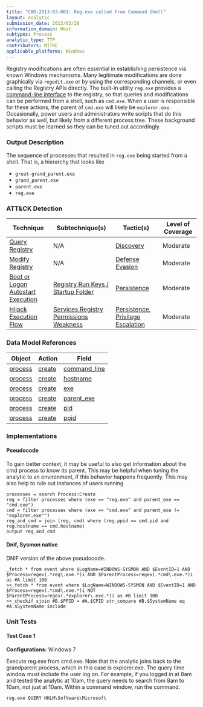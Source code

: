 ```yaml
---
title: "CAR-2013-03-001: Reg.exe called from Command Shell"
layout: analytic
submission_date: 2013/03/28
information_domain: Host
subtypes: Process
analytic_type: TTP
contributors: MITRE
applicable_platforms: Windows
---
```


Registry modifications are often essential in establishing persistence via known Windows mechanisms. Many legitimate modifications are done graphically via `regedit.exe` or by using the corresponding channels, or even calling the Registry APIs directly. The built-in utility `reg.exe` provides a [command-line interface](https://en.wikipedia.org/wiki/Command-line_interface) to the registry, so that queries and modifications can be performed from a shell, such as `cmd.exe`. When a user is responsible for these actions, the parent of `cmd.exe` will likely be `explorer.exe`. Occasionally, power users and administrators write scripts that do this behavior as well, but likely from a different process tree. These background scripts must be learned so they can be tuned out accordingly.

### Output Description

The sequence of processes that resulted in `reg.exe` being started from a shell. That is, a hierarchy that looks like

-   `great-grand_parent.exe`
-   `grand_parent.exe`
-   `parent.exe`
-   `reg.exe`


### ATT&CK Detection

|Technique|Subtechnique(s)|Tactic(s)|Level of Coverage|
|---|---|---|---|
|[Query Registry](https://attack.mitre.org/beta/techniques/T1012/)|N/A|[Discovery](https://attack.mitre.org/beta/tactics/TA0007/)|Moderate|
|[Modify Registry](https://attack.mitre.org/beta/techniques/T1112/)|N/A|[Defense Evasion](https://attack.mitre.org/beta/tactics/TA0005/)|Moderate|
|[Boot or Logon Autostart Execution](https://attack.mitre.org/beta/techniques/T1547/)|[Registry Run Keys / Startup Folder](https://attack.mitre.org/beta/techniques/T1547/001/)|[Persistence](https://attack.mitre.org/beta/tactics/TA0003/)|Moderate|
|[Hijack Execution Flow](https://attack.mitre.org/beta/techniques/T1574/)|[Services Registry Permissions Weakness](https://attack.mitre.org/beta/techniques/T1574/011/)|[Persistence](https://attack.mitre.org/beta/tactics/TA0003/), [Privilege Escalation](https://attack.mitre.org/beta/tactics/TA0004/)|Moderate|

### Data Model References

|Object|Action|Field|
|---|---|---|
|[process](/data_model/process) | [create](/data_model/process#create) | [command_line](/data_model/process#command_line) |
|[process](/data_model/process) | [create](/data_model/process#create) | [hostname](/data_model/process#hostname) |
|[process](/data_model/process) | [create](/data_model/process#create) | [exe](/data_model/process#exe) |
|[process](/data_model/process) | [create](/data_model/process#create) | [parent_exe](/data_model/process#parent_exe) |
|[process](/data_model/process) | [create](/data_model/process#create) | [pid](/data_model/process#pid) |
|[process](/data_model/process) | [create](/data_model/process#create) | [ppid](/data_model/process#ppid) |


### Implementations

#### Pseudocode

To gain better context, it may be useful to also get information about the cmd process to know its parent. This may be helpful when tuning the analytic to an environment, if this behavior happens frequently. This may also help to rule out instances of users running 


```
processes = search Process:Create
reg = filter processes where (exe == "reg.exe" and parent_exe == "cmd.exe")
cmd = filter processes where (exe == "cmd.exe" and parent_exe != "explorer.exe"")
reg_and_cmd = join (reg, cmd) where (reg.ppid == cmd.pid and reg.hostname == cmd.hostname)
output reg_and_cmd
```


#### Dnif, Sysmon native

DNIF version of the above pseudocode.


```
_fetch * from event where $LogName=WINDOWS-SYSMON AND $EventID=1 AND $Process=regex(.*reg\.exe.*)i AND $ParentProcess=regex(.*cmd\.exe.*)i as #A limit 100
>>_fetch * from event where $LogName=WINDOWS-SYSMON AND $EventID=1 AND $Process=regex(.*cmd\.exe.*)i NOT $ParentProcess=regex(.*explorer\.exe.*)i as #B limit 100
>>_checkif sjoin #B.$PPID = #A.$CPID str_compare #B.$SystemName eq #A.$SystemName include
```



### Unit Tests

#### Test Case 1

**Configurations:** Windows 7

Execute reg.exe from cmd.exe. Note that the analytic joins back to the grandparent process, which in this case is explorer.exe. The query time window must include the user log on. For example, if you logged in at 8am and tested the analytic at 10am, the query needs to search from 8am to 10am, not just at 10am. Within a command window, run the command.

```
reg.exe QUERY HKLM\Software\Microsoft
```


